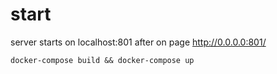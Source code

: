 # start
server starts on localhost:801 after on page
http://0.0.0.0:801/
```
docker-compose build && docker-compose up
```